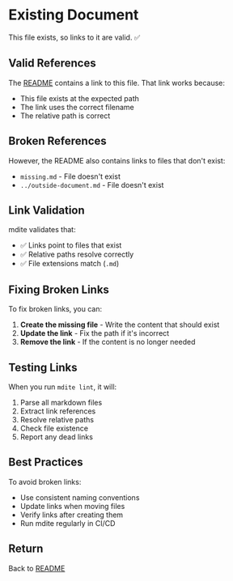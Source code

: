 # Existing Document

This file exists, so links to it are valid. ✅

## Valid References

The [README](./README.md) contains a link to this file. That link works because:
- This file exists at the expected path
- The link uses the correct filename
- The relative path is correct

## Broken References

However, the README also contains links to files that don't exist:
- `missing.md` - File doesn't exist
- `../outside-document.md` - File doesn't exist

## Link Validation

mdite validates that:
- ✅ Links point to files that exist
- ✅ Relative paths resolve correctly
- ✅ File extensions match (`.md`)

## Fixing Broken Links

To fix broken links, you can:

1. **Create the missing file** - Write the content that should exist
2. **Update the link** - Fix the path if it's incorrect
3. **Remove the link** - If the content is no longer needed

## Testing Links

When you run `mdite lint`, it will:
1. Parse all markdown files
2. Extract link references
3. Resolve relative paths
4. Check file existence
5. Report any dead links

## Best Practices

To avoid broken links:
- Use consistent naming conventions
- Update links when moving files
- Verify links after creating them
- Run mdite regularly in CI/CD

## Return

Back to [README](./README.md)
